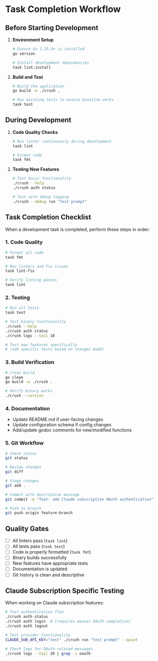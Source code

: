 # Task Completion Workflow

## Before Starting Development
1. **Environment Setup**
   ```bash
   # Ensure Go 1.25.0+ is installed
   go version
   
   # Install development dependencies
   task lint:install
   ```

2. **Build and Test**
   ```bash
   # Build the application
   go build -o ./crush .
   
   # Run existing tests to ensure baseline works
   task test
   ```

## During Development
1. **Code Quality Checks**
   ```bash
   # Run linter continuously during development
   task lint
   
   # Format code
   task fmt
   ```

2. **Testing New Features**
   ```bash
   # Test basic functionality
   ./crush --help
   ./crush auth status
   
   # Test with debug logging
   ./crush --debug run "test prompt"
   ```

## Task Completion Checklist
When a development task is completed, perform these steps in order:

### 1. Code Quality
```bash
# Format all code
task fmt

# Run linters and fix issues
task lint-fix

# Verify linting passes
task lint
```

### 2. Testing
```bash
# Run all tests
task test

# Test binary functionality
./crush --help
./crush auth status
./crush logs --tail 10

# Test new features specifically
# (add specific tests based on changes made)
```

### 3. Build Verification
```bash
# Clean build
go clean
go build -o ./crush .

# Verify binary works
./crush --version
```

### 4. Documentation
- Update README.md if user-facing changes
- Update configuration schema if config changes
- Add/update godoc comments for new/modified functions

### 5. Git Workflow
```bash
# Check status
git status

# Review changes
git diff

# Stage changes
git add .

# Commit with descriptive message
git commit -m "feat: add Claude subscription OAuth authentication"

# Push to branch
git push origin feature-branch
```

## Quality Gates
- [ ] All linters pass (`task lint`)
- [ ] All tests pass (`task test`)
- [ ] Code is properly formatted (`task fmt`)
- [ ] Binary builds successfully
- [ ] New features have appropriate tests
- [ ] Documentation is updated
- [ ] Git history is clean and descriptive

## Claude Subscription Specific Testing
When working on Claude subscription features:
```bash
# Test authentication flow
./crush auth status
./crush auth login  # (requires manual OAuth completion)
./crush auth logout

# Test provider functionality
CLAUDE_SUB_API_KEY="test" ./crush run "test prompt" --quiet

# Check logs for OAuth-related messages
./crush logs --tail 20 | grep -i oauth
```